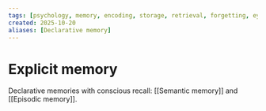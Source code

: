 ```yaml
---
tags: [psychology, memory, encoding, storage, retrieval, forgetting, eyewitness, amnesia, alzheimers, cte]
created: 2025-10-20
aliases: [Declarative memory]
---
```

# Explicit memory

Declarative memories with conscious recall: [[Semantic memory]] and [[Episodic memory]].
